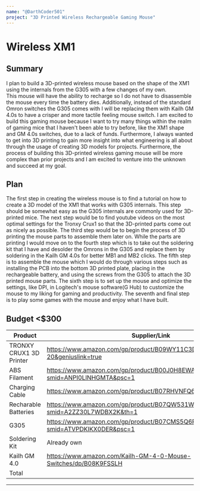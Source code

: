 ```yaml
---
name: "@DarthCoder501"
project: "3D Printed Wireless Rechargeable Gaming Mouse"
---
```


# Wireless XM1

## Summary

I plan to build a 3D-printed wireless mouse based on the shape of the XM1 using the internals from the G305 with a few changes of my own.  
This mouse will have the ability to recharge so I do not have to disassemble the mouse every time the battery dies. Additionally, instead of 
the standard Omron switches the G305 comes with I will be replacing them with Kailh GM 4.0s to have a crisper and more tactile feeling mouse switch. 
I am excited to build this gaming mouse because I want to try many things within the realm of gaming mice that I haven't been able to try before, like 
the XM1 shape and GM 4.0s switches, due to a lack of funds. Furthermore, I always wanted to get into 3D printing to gain more insight into what engineering 
is all about through the usage of creating 3D models for projects. Furthermore, the process of building this 3D-printed wireless gaming mouse will be 
more complex than prior projects and I am excited to venture into the unknown and succeed at my goal. 

## Plan

The first step in creating the wireless mouse is to find a tutorial on how to create a 3D model of the XM1 that works with G305 internals.
This step should be somewhat easy as the G305 internals are commonly used for 3D-printed mice. The next step would be to find youtube videos 
on the most optimal settings for the Tronxy Crux1 so that the 3D-printed parts come out as nicely as possible. The third step would be to begin 
the process of 3D printing the mouse parts to assemble them later on. While the parts are printing I would move on to the fourth step which is 
to take out the soldering kit that I have and desolder the Omrons in the G305 and replace them by soldering in the Kailh GM 4.0s for better MB1 and MB2 clicks. 
The fifth step is to assemble the mouse which I would do through various steps such as installing the PCB into the bottom 3D printed plate, placing 
in the rechargeable battery, and using the screws from the G305 to attach the 3D printed mouse parts. The sixth step is to set up the mouse and 
optimize the settings, like DPI, in Logitech's mouse software(G Hub) to customize the mouse to my liking for gaming and productivity. 
The seventh and final step is to play some games with the mouse and enjoy what I have built. 

## Budget <$300

| Product                  | Supplier/Link                                                                         | Cost   |
| -------------------------| --------------------------------------------------------------------------------------|--------|
|TRONXY CRUX1 3D Printer   | https://www.amazon.com/gp/product/B09WY11C3D?tag=just02b0-20&geniuslink=true          |  $189  |
|ABS Filament              | https://www.amazon.com/gp/product/B00J0H8EWA/ref=ewc_pr_img_4?smid=ANPI0LINHGMTA&psc=1| $22.99 |
|Charging Cable            | https://www.amazon.com/gp/product/B07RHVNFQ6#                                         | $17.99 |
|Recharable Batteries      | https://www.amazon.com/gp/product/B07QW531W2/ref=ewc_pr_img_2?smid=A2ZZ30L7WDBX2K&th=1| $21.99 |
|G305                      | https://www.amazon.com/gp/product/B07CMS5Q6P/ref=ewc_pr_img_3?smid=ATVPDKIKX0DER&psc=1| $29.99 |
|Soldering Kit             | Already own                                                                           | $0.00  |
|Kailh GM 4.0              |https://www.amazon.com/Kailh-GM-4-0-Mouse-Switches/dp/B08K9FSSLH                       | $6.39  |
|Total                     |                                                                                       |$288.35 |
-----------------------------------------------------------------------------------------------------------------------------
